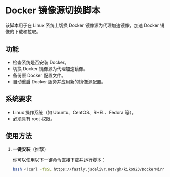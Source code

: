# Docker 镜像源切换脚本

该脚本用于在 Linux 系统上切换 Docker 镜像源为代理加速镜像，加速 Docker 镜像的下载和拉取。

## 功能

- 检查系统是否安装 Docker。
- 切换 Docker 镜像源为代理加速镜像。
- 备份原 Docker 配置文件。
- 自动重启 Docker 服务并应用新的镜像源配置。

## 系统要求

- Linux 操作系统（如 Ubuntu、CentOS、RHEL、Fedora 等）。
- 必须具有 root 权限。

## 使用方法

1. **一键安装**（推荐）

   你可以使用以下一键命令直接下载并运行脚本：

   ```bash
   bash <(curl -fsSL https://fastly.jsdelivr.net/gh/kiko923/DockerMirrorHelper@main/main.sh)
